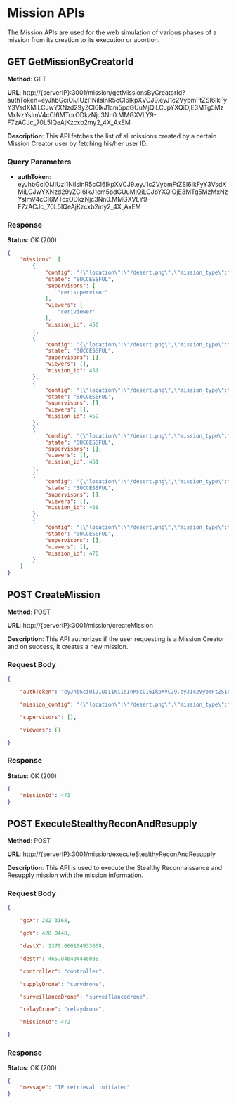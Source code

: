 # Mission APIs

The Mission APIs are used for the web simulation of various phases of a mission from its creation to its execution or abortion.

## GET GetMissionByCreatorId

**Method**: GET

**URL**: http://{serverIP}:3001/mission/getMissionsByCreatorId?authToken=eyJhbGciOiJIUzI1NiIsInR5cCI6IkpXVCJ9.eyJ1c2VybmFtZSI6IkFyY3VsdXMiLCJwYXNzd29yZCI6IkJ1cm5pdGUuMjQiLCJpYXQiOjE3MTg5MzMxNzYsImV4cCI6MTcxODkzNjc3Nn0.MMGXVLY9-F7zACJc_70L5IQeAjKzcxb2my2_4X_AxEM

**Description**: This API fetches the list of all missions created by a certain Mission Creator user by fetching his/her user ID.

### Query Parameters
- **authToken**: eyJhbGciOiJIUzI1NiIsInR5cCI6IkpXVCJ9.eyJ1c2VybmFtZSI6IkFyY3VsdXMiLCJwYXNzd29yZCI6IkJ1cm5pdGUuMjQiLCJpYXQiOjE3MTg5MzMxNzYsImV4cCI6MTcxODkzNjc3Nn0.MMGXVLY9-F7zACJc_70L5IQeAjKzcxb2my2_4X_AxEM

### Response
**Status**: OK (200)

```json
{
    "missions": [
        {
            "config": "{\"location\":\"/desert.png\",\"mission_type\":\"Stealthy Reconnaissance and Resupply\",\"gcX\":202.3168,\"gcY\":420.0448,\"destX\":1316.422566055701,\"destY\":477.75291597238754,\"selections\":{\"Video-Analytic Route Planner (Ground Control)\":\"controller\",\"Video Collection Surveillance Drone\":\"surveillancedrone\",\"Supply Delivery Drone\":\"newdemodrone\",\"Communication Relay Drone\":\"relaydrone\"},\"create_time\":\"2024-06-04 18:22:38\",\"duration_sec\":120}",
            "state": "SUCCESSFUL",
            "supervisors": [
                "cerisupervisor"
            ],
            "viewers": [
                "ceriviewer"
            ],
            "mission_id": 450
        },
        {
            "config": "{\"location\":\"/desert.png\",\"mission_type\":\"Stealthy Reconnaissance and Resupply\",\"gcX\":202.3168,\"gcY\":420.0448,\"destX\":1377.262937395858,\"destY\":368.55224946441325,\"selections\":{\"Video-Analytic Route Planner (Ground Control)\":\"controller\",\"Video Collection Surveillance Drone\":\"surveillancedrone\",\"Supply Delivery Drone\":\"newdemodrone\",\"Communication Relay Drone\":\"relaydrone\"},\"duration_sec\":120,\"create_time\":\"2024-06-04 18:30:54\"}",
            "state": "SUCCESSFUL",
            "supervisors": [],
            "viewers": [],
            "mission_id": 451
        },
        {
            "config": "{\"location\":\"/desert.png\",\"mission_type\":\"Stealthy Reconnaissance and Resupply\",\"gcX\":202.3168,\"gcY\":420.0448,\"destX\":1377.262937395858,\"destY\":368.55224946441325,\"selections\":{\"Video-Analytic Route Planner (Ground Control)\":\"controller\",\"Video Collection Surveillance Drone\":\"surveillancedrone\",\"Supply Delivery Drone\":\"newdemodrone\",\"Communication Relay Drone\":\"relaydrone\"},\"duration_sec\":120,\"create_time\":\"2024-06-04 18:55:13\"}",
            "state": "SUCCESSFUL",
            "supervisors": [],
            "viewers": [],
            "mission_id": 459
        },
        {
            "config": "{\"location\":\"/desert.png\",\"mission_type\":\"Stealthy Reconnaissance and Resupply\",\"gcX\":202.3168,\"gcY\":420.0448,\"destX\":1377.262937395858,\"destY\":368.55224946441325,\"selections\":{\"Video-Analytic Route Planner (Ground Control)\":\"controller\",\"Video Collection Surveillance Drone\":\"surveillancedrone\",\"Supply Delivery Drone\":\"newdemodrone\",\"Communication Relay Drone\":\"relaydrone\"},\"duration_sec\":120,\"create_time\":\"2024-06-04 18:58:58\"}",
            "state": "SUCCESSFUL",
            "supervisors": [],
            "viewers": [],
            "mission_id": 461
        },
        {
            "config": "{\"location\":\"/desert.png\",\"mission_type\":\"Stealthy Reconnaissance and Resupply\",\"gcX\":202.3168,\"gcY\":420.0448,\"destX\":1377.262937395858,\"destY\":368.55224946441325,\"selections\":{\"Video-Analytic Route Planner (Ground Control)\":\"controller\",\"Video Collection Surveillance Drone\":\"surveillancedrone\",\"Supply Delivery Drone\":\"newdemodrone\",\"Communication Relay Drone\":\"relaydrone\"},\"duration_sec\":120,\"create_time\":\"2024-06-04 19:09:37\"}",
            "state": "SUCCESSFUL",
            "supervisors": [],
            "viewers": [],
            "mission_id": 468
        },
        {
            "config": "{\"location\":\"/desert.png\",\"mission_type\":\"Stealthy Reconnaissance and Resupply\",\"gcX\":202.3168,\"gcY\":420.0448,\"destX\":1377.262937395858,\"destY\":368.55224946441325,\"selections\":{\"Video-Analytic Route Planner (Ground Control)\":\"controller\",\"Video Collection Surveillance Drone\":\"surveillancedrone\",\"Supply Delivery Drone\":\"newdemodrone\",\"Communication Relay Drone\":\"relaydrone\"},\"duration_sec\":120,\"create_time\":\"2024-06-04 19:12:26\"}",
            "state": "SUCCESSFUL",
            "supervisors": [],
            "viewers": [],
            "mission_id": 470
        }
    ]
}
```

## POST CreateMission

**Method**: POST

**URL**: http://{serverIP}:3001/mission/createMission

**Description**: This API authorizes if the user requesting is a Mission Creator and on success, it creates a new mission.

### Request Body
```json
{

    "authToken": "eyJhbGciOiJIUzI1NiIsInR5cCI6IkpXVCJ9.eyJ1c2VybmFtZSI6IkFyY3VsdXMiLCJwYXNzd29yZCI6IkJ1cm5pdGUuMjQiLCJpYXQiOjE3MTg5MzMxNzYsImV4cCI6MTcxODkzNjc3Nn0.MMGXVLY9-F7zACJc_70L5IQeAjKzcxb2my2_4X_AxEM",

    "mission_config": "{\"location\":\"/desert.png\",\"mission_type\":\"Stealthy Reconnaissance and Resupply\",\"gcX\":202.3168,\"gcY\":420.0448,\"destX\":1370.660164933668,\"destY\":465.848404446038,\"selections\":{\"Video-Analytic Route Planner (Ground Control)\":\"controller\",\"Video Collection Surveillance Drone\":\"surveillancedrone\",\"Supply Delivery Drone\":\"survdrone\",\"Communication Relay Drone\":\"relaydrone\"},\"create_time\":\"2024-06-21 01:43:44\",\"duration_sec\":120}",

    "supervisors": [],

    "viewers": []

}
```

### Response
**Status**: OK (200)

```json
{
    "missionId": 473
}
```

## POST ExecuteStealthyReconAndResupply

**Method**: POST

**URL**: http://{serverIP}:3001/mission/executeStealthyReconAndResupply

**Description**: This API is used to execute the Stealthy Reconnaissance and Resupply mission with the mission information.

### Request Body
```json
{

    "gcX": 202.3168,

    "gcY": 420.0448,

    "destX": 1370.660164933668,

    "destY": 465.848404446038,

    "controller": "controller",

    "supplyDrone": "survdrone",

    "surveillanceDrone": "surveillancedrone",

    "relayDrone": "relaydrone",

    "missionId": 472

}
```

### Response
**Status**: OK (200)

```json
{
    "message": "IP retrieval initiated"
}
```

